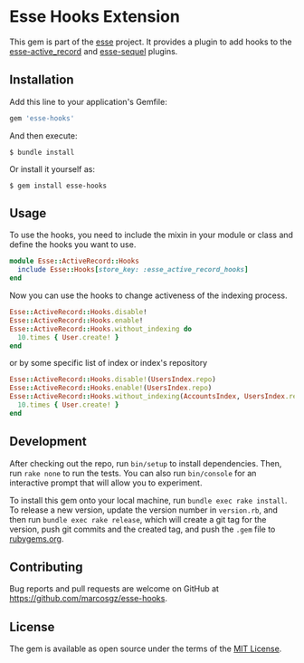 # Esse Hooks Extension

This gem is part of the [esse](https://github.com/marcosgz/esse) project. It provides a plugin to add hooks to the [esse-active_record](https://github.com/marcosgz/esse-active_record) and [esse-sequel](https://github.com/marcosgz/esse-sequel) plugins.

## Installation

Add this line to your application's Gemfile:

```ruby
gem 'esse-hooks'
```

And then execute:

    $ bundle install

Or install it yourself as:

    $ gem install esse-hooks

## Usage

To use the hooks, you need to include the mixin in your module or class and define the hooks you want to use.

```ruby
module Esse::ActiveRecord::Hooks
  include Esse::Hooks[store_key: :esse_active_record_hooks]
end
```

Now you can use the hooks to change activeness of the indexing process.

```ruby
Esse::ActiveRecord::Hooks.disable!
Esse::ActiveRecord::Hooks.enable!
Esse::ActiveRecord::Hooks.without_indexing do
  10.times { User.create! }
end
```

or by some specific list of index or index's repository

```ruby
Esse::ActiveRecord::Hooks.disable!(UsersIndex.repo)
Esse::ActiveRecord::Hooks.enable!(UsersIndex.repo)
Esse::ActiveRecord::Hooks.without_indexing(AccountsIndex, UsersIndex.repo) do
  10.times { User.create! }
end
```


## Development

After checking out the repo, run `bin/setup` to install dependencies. Then, run `rake none` to run the tests. You can also run `bin/console` for an interactive prompt that will allow you to experiment.

To install this gem onto your local machine, run `bundle exec rake install`. To release a new version, update the version number in `version.rb`, and then run `bundle exec rake release`, which will create a git tag for the version, push git commits and the created tag, and push the `.gem` file to [rubygems.org](https://rubygems.org).

## Contributing

Bug reports and pull requests are welcome on GitHub at https://github.com/marcosgz/esse-hooks.

## License

The gem is available as open source under the terms of the [MIT License](https://opensource.org/licenses/MIT).
